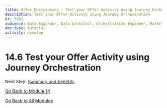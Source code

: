 ```yaml
---
title: Offer Decisioning - Test your Offer Activity using Journey Orchestration
description: Test your Offer Activity using Journey Orchestration
kt: 5342
audience: Data Engineer, Data Architect, Orchestration Engineer, Marketer
doc-type: tutorial
activity: develop
---
```



# 14.6 Test your Offer Activity using Journey Orchestration


Next Step: [Summary and benefits](./summary.md)

[Go Back to Module 14](./offer-decisioning.md)

[Go Back to All Modules](./../../overview.md)
